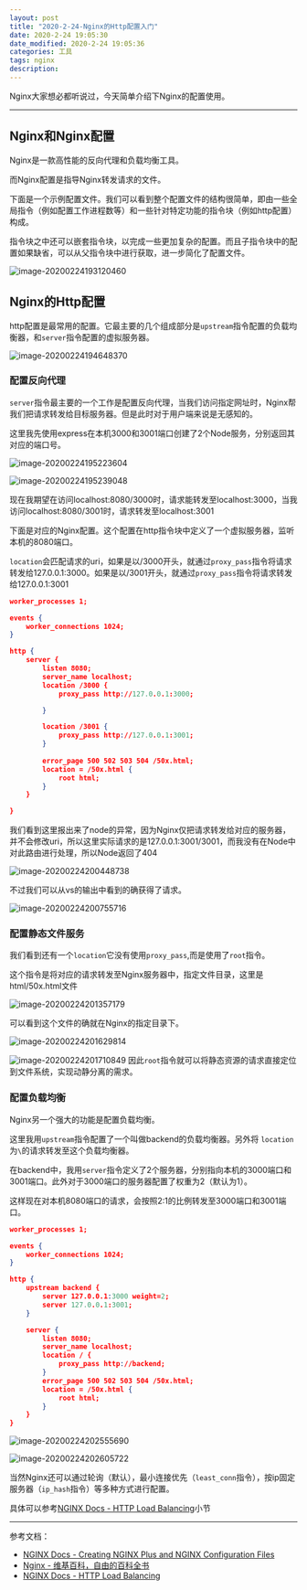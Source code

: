 ```yaml
---
layout: post
title: "2020-2-24-Nginx的Http配置入门"
date: 2020-2-24 19:05:30
date_modified: 2020-2-24 19:05:36
categories: 工具
tags: nginx
description:
---
```


Nginx大家想必都听说过，今天简单介绍下Nginx的配置使用。

-----

## Nginx和Nginx配置

Nginx是一款高性能的反向代理和负载均衡工具。

而Nginx配置是指导Nginx转发请求的文件。

下面是一个示例配置文件。我们可以看到整个配置文件的结构很简单，即由一些全局指令（例如配置工作进程数等）和一些针对特定功能的指令块（例如http配置）构成。

指令块之中还可以嵌套指令块，以完成一些更加复杂的配置。而且子指令块中的配置如果缺省，可以从父指令块中进行获取，进一步简化了配置文件。

![image-20200224193120460](../media/image-20200224193120460.png)

## Nginx的Http配置

http配置是最常用的配置。它最主要的几个组成部分是`upstream`指令配置的负载均衡器，和`server`指令配置的虚拟服务器。

![image-20200224194648370](../media/image-20200224194648370.png)

### 配置反向代理

`server`指令最主要的一个工作是配置反向代理，当我们访问指定网址时，Nginx帮我们把请求转发给目标服务器。但是此时对于用户端来说是无感知的。

这里我先使用express在本机3000和3001端口创建了2个Node服务，分别返回其对应的端口号。

![image-20200224195223604](../media/image-20200224195223604.png)

![image-20200224195239048](../media/image-20200224195239048.png)

现在我期望在访问localhost:8080/3000时，请求能转发至localhost:3000，当我访问localhost:8080/3001时，请求转发至localhost:3001

下面是对应的Nginx配置。这个配置在http指令块中定义了一个虚拟服务器，监听本机的8080端口。

`location`会匹配请求的uri，如果是以/3000开头，就通过`proxy_pass`指令将请求转发给127.0.0.1:3000。如果是以/3001开头，就通过`proxy_pass`指令将请求转发给127.0.0.1:3001

```json
worker_processes 1;

events {
    worker_connections 1024;
}

http {
    server {
        listen 8080;
        server_name localhost;
        location /3000 {
            proxy_pass http://127.0.0.1:3000;

        }

        location /3001 {
            proxy_pass http://127.0.0.1:3001;
        }
        
        error_page 500 502 503 504 /50x.html;
        location = /50x.html {
            root html;
        }
    }

}
```

我们看到这里报出来了node的异常，因为Nginx仅把请求转发给对应的服务器，并不会修改uri，所以这里实际请求的是127.0.0.1:3001/3001，而我没有在Node中对此路由进行处理，所以Node返回了404

![image-20200224200448738](../media/image-20200224200448738.png)

不过我们可以从vs的输出中看到的确获得了请求。

![image-20200224200755716](../media/image-20200224200755716.png)

### 配置静态文件服务

我们看到还有一个`location`它没有使用`proxy_pass`,而是使用了`root`指令。

这个指令是将对应的请求转发至Nginx服务器中，指定文件目录，这里是html/50x.html文件

![image-20200224201357179](../media/image-20200224201357179.png)

可以看到这个文件的确就在Nginx的指定目录下。

![image-20200224201629814](../media/image-20200224201629814.png)

![image-20200224201710849](../media/image-20200224201710849.png)
因此`root`指令就可以将静态资源的请求直接定位到文件系统，实现动静分离的需求。

### 配置负载均衡

Nginx另一个强大的功能是配置负载均衡。

这里我用`upstream`指令配置了一个叫做backend的负载均衡器。另外将 `location`为`\`的请求转发至这个负载均衡器。

在backend中，我用`server`指令定义了2个服务器，分别指向本机的3000端口和3001端口。此外对于3000端口的服务器配置了权重为2（默认为1）。

这样现在对本机8080端口的请求，会按照2:1的比例转发至3000端口和3001端口。

```json
worker_processes 1;

events {
    worker_connections 1024;
}

http {
    upstream backend {
        server 127.0.0.1:3000 weight=2;
        server 127.0.0.1:3001;
    }

    server {
        listen 8080;
        server_name localhost;
        location / {
            proxy_pass http://backend;
        }
        error_page 500 502 503 504 /50x.html;
        location = /50x.html {
            root html;
        }
    }
}

```

![image-20200224202555690](../media/image-20200224202555690.png)

![image-20200224202605722](../media/image-20200224202605722.png)

当然Nginx还可以通过轮询（默认），最小连接优先（`least_conn`指令），按ip固定服务器（`ip_hash`指令）等多种方式进行配置。

具体可以参考[NGINX Docs - HTTP Load Balancing](https://docs.nginx.com/nginx/admin-guide/load-balancer/http-load-balancer/#)小节

---

参考文档：

-  [NGINX Docs - Creating NGINX Plus and NGINX Configuration Files](https://docs.nginx.com/nginx/admin-guide/basic-functionality/managing-configuration-files/)
-  [Nginx - 维基百科，自由的百科全书](https://zh.wikipedia.org/wiki/Nginx)
-  [NGINX Docs - HTTP Load Balancing](https://docs.nginx.com/nginx/admin-guide/load-balancer/http-load-balancer/#)


